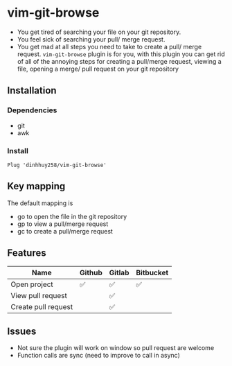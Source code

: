 # vim-git-browse
- You get tired of searching your file on your git repository.
- You feel sick of searching your pull/ merge request.
- You get mad at all steps you need to take to create a pull/ merge request.
`vim-git-browse` plugin is for you, with this plugin you can get rid of all of the annoying steps for creating a pull/merge request, viewing a file, opening a merge/ pull request on your git repository

## Installation

### Dependencies
- git
- awk

### Install
```
Plug 'dinhhuy258/vim-git-browse'
```

## Key mapping

The default mapping is
- <Leader>go to open the file in the git repository
- <Leader>gp to view a pull/merge request 
- <Leader>gc to create a pull/merge request

## Features

| Name | Github | Gitlab | Bitbucket |
| ---- | ------ | ---- | ---- |
| Open project | :white_check_mark: | :white_check_mark: | :white_check_mark: |
| View pull request |  | :white_check_mark: |  |
| Create pull request |  | :white_check_mark: |  |


## Issues

- Not sure the plugin will work on window so pull request are welcome
- Function calls are sync (need to improve to call in async)
